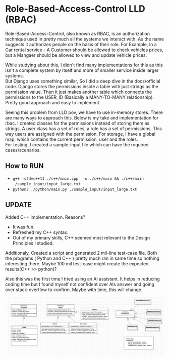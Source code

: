 # Role-Based-Access-Control LLD (RBAC)

Role-Based-Access-Control, also known as RBAC, is an authorization technique used in pretty much all the systems we interact with. As the name suggests it authorizes people on the basis of their role. For Example, In a Car rental service - A Customer should be allowed to check vehicles prices, but a Mangaer should be allowed to view and update vehicle prices.  

While studying about this, I didn't find many implementations for this as this isn't a complete system by Itself and more of smaller service inside larger systems.  
But Django uses something similar, So I did a deep dive in the docs/official code. Django stores the permissions inside a table with just strings as the permission value. Then it just makes another table which connects the permissions to the USER_ID (Basically a MANY-TO-MANY relationship). Pretty good approach and easy to implement.

Seeing this problem from LLD pov, we have to use in-memory stores. There are many ways to approach this. Below is my take and implementation for rbac. I created classes for the permissions instead of storing them as strings. A user class has a set of roles, a role has a set of permissions. This way users are assigned with the permission. For storage, I have a global map, which contains the current permission, user and the roles.  
For testing, I created a sample-input file which can have the required cases/scenarios.

## How to RUN

- `g++ -std=c++11 ./c++/main.cpp  -o ./c++/main && ./c++/main ./sample_input/input_large.txt`
- `python3 ./python/main.py ./sample_input/input_large.txt`

## UPDATE

Added C++ implementation. Reasons?

- It was fun.
- Refreshed my C++ syntax.
- Out of my primary skills, C++ seemed most relevant to the Design Principles I studied.

Additionaly, Created a script and generated 2 mil-line test-case file. Both the programs ( Python and C++ ) pretty much ran in same time so nothing interesting there.
Maybe 100 mil test-case might create the expected results(C++ >> python)?

Also this was the first time I tried using an AI assistant. It helps in reducing coding time but I found myself not confident over AIs answer and going over stack-overflow to confirm. Maybe with time, this will change.

![LLD diagram for RBAC System](./rbac.png)
